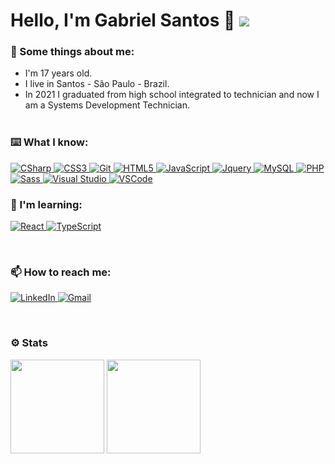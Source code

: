 # Hello, I'm Gabriel Santos 👋 ![](https://komarev.com/ghpvc/?username=Gabls&color=ea5f94&label=PROFILE+VIEWS&style=flat-square)

### 🤔 Some things about me:
- I'm 17 years old.<br/>
- I live in Santos - São Paulo - Brazil.<br/>
- In 2021 I graduated from high school integrated to technician and now I am a Systems Development Technician.
<br/><br/>

### ⌨️ What I know:
<a target="_blank" href="https://github.com/Gabls/">
  <p>
    <img alt="CSharp" src="https://img.shields.io/badge/-C%23-7c209C?style=for-the-badge&logo=c-sharp&logoColor=white"/>
    <img alt="CSS3" src="https://img.shields.io/badge/-CSS3-264ee4?style=for-the-badge&logo=css3&logoColor=white"/>
    <img alt="Git" src="https://img.shields.io/badge/-Git-F05032?style=for-the-badge&logo=git&logoColor=white"/>
    <img alt="HTML5" src="https://img.shields.io/badge/-HTML5-e54d26?style=for-the-badge&logo=html5&logoColor=white"/>
    <img alt="JavaScript" src="https://img.shields.io/badge/-JavaScript-ead41c?style=for-the-badge&logo=javascript&logoColor=white"/>
    <img alt="Jquery" src="https://img.shields.io/badge/-JQuery-0768ac?style=for-the-badge&logo=jquery&logoColor=white"/>
    <img alt="MySQL" src="https://img.shields.io/badge/MySQL-%2300f.svg?style=for-the-badge&logo=mysql&logoColor=white"/>
    <img alt="PHP" src="https://img.shields.io/badge/PHP-7275aa.svg?style=for-the-badge&logo=php&logoColor=white"/>
    <img alt="Sass" src="https://img.shields.io/badge/-Sass-CC6699?style=for-the-badge&logo=sass&logoColor=white"/>
    <img alt="Visual Studio" src="https://img.shields.io/badge/Visual Studio-5C2D91.svg?style=for-the-badge&logo=visual-studio&logoColor=white"/>
    <img alt="VSCode" src="https://img.shields.io/badge/-Visual Studio Code-1073C9?style=for-the-badge&logo=visual%20studio%20code&logoColor=white"/>
  </p>
</a>

### 📖 I'm learning:
<a target="_blank" href="https://github.com/Gabls/">
  <p>
    <img alt="React" src="https://img.shields.io/badge/React-%2320232a.svg?style=for-the-badge&logo=React&logoColor=%2361DAFB"/>
    <img alt="TypeScript" src="https://img.shields.io/badge/-TypeScript-007ACC?style=for-the-badge&logo=typescript&logoColor=white"/>
  </p>
</a><br/>

### 📫 How to reach me:
<p>
  <a target="_blank" href="https://www.linkedin.com/in/gabls/">
    <img alt="LinkedIn" src="https://img.shields.io/badge/Gabriel Santos de Sousa-%230077B5.svg?style=for-the-badge&logo=linkedin&logoColor=white"/>
  </a>

  <a target="_blank" href="mailto:gabsousa.contato@gmail.com">
    <img alt="Gmail" src="https://img.shields.io/badge/gabsousa.contato@gmail.com-f14436?style=for-the-badge&logo=gmail&logoColor=white"/>
  </a>
</p><br/>

### ⚙️ Stats
<div>
  <img height="150em" src="https://github-readme-stats.vercel.app/api?username=Gabls&show_icons=true&theme=radical&include_all_commits=true&count_private=true"/>
  <img height="150em" src="https://github-readme-stats.vercel.app/api/top-langs/?username=Gabls&layout=compact&langs_count=10&theme=radical"/>
</div>
